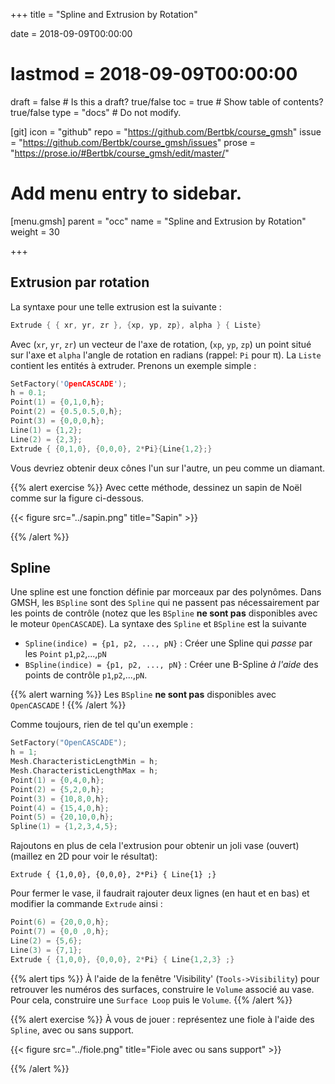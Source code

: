 +++
title = "Spline and Extrusion by Rotation"

date = 2018-09-09T00:00:00
# lastmod = 2018-09-09T00:00:00

draft = false  # Is this a draft? true/false
toc = true  # Show table of contents? true/false
type = "docs"  # Do not modify.

[git]
  icon = "github"
  repo = "https://github.com/Bertbk/course_gmsh"
  issue = "https://github.com/Bertbk/course_gmsh/issues"
  prose = "https://prose.io/#Bertbk/course_gmsh/edit/master/"
  

# Add menu entry to sidebar.
[menu.gmsh]
  parent = "occ"
  name = "Spline and Extrusion by Rotation"
  weight = 30


+++

## Extrusion par rotation

La syntaxe pour une telle extrusion est la suivante :
```cpp
Extrude { { xr, yr, zr }, {xp, yp, zp}, alpha } { Liste}
```
Avec (`xr`, `yr`, `zr`) un vecteur de l'axe de rotation, (`xp`, `yp`, `zp`) un point situé sur l'axe et `alpha` l'angle de rotation en radians (rappel: `Pi` pour π). La `Liste` contient les entités à extruder. Prenons un exemple simple :
```cpp
SetFactory('OpenCASCADE');
h = 0.1;
Point(1) = {0,1,0,h};
Point(2) = {0.5,0.5,0,h};
Point(3) = {0,0,0,h};
Line(1) = {1,2};
Line(2) = {2,3};
Extrude { {0,1,0}, {0,0,0}, 2*Pi}{Line{1,2};}
```
Vous devriez obtenir deux cônes l'un sur l'autre, un peu comme un diamant.


{{% alert exercise %}}
Avec cette méthode, dessinez un sapin de Noël comme sur la figure ci-dessous.

{{< figure src="../sapin.png" title="Sapin" >}}

{{% /alert %}}


## Spline

Une spline est une fonction définie par morceaux par des polynômes. Dans GMSH, les `BSpline` sont des `Spline` qui ne passent pas nécessairement par les points de contrôle (notez que les `BSpline` **ne sont pas** disponibles avec le moteur `OpenCASCADE`). La syntaxe des `Spline` et `BSpline` est la suivante

- `Spline(indice) = {p1, p2, ..., pN}` : Créer une Spline qui *passe* par les `Point` `p1`,`p2`,...,`pN`
- `BSpline(indice) = {p1, p2, ..., pN}` : Créer une B-Spline *à l'aide* des points de contrôle `p1`,`p2`,...,`pN`.

{{% alert warning %}}
Les `BSpline` **ne sont pas** disponibles avec `OpenCASCADE` !
{{% /alert %}}

Comme toujours, rien de tel qu'un exemple :
```cpp
SetFactory("OpenCASCADE");
h = 1;
Mesh.CharacteristicLengthMin = h;
Mesh.CharacteristicLengthMax = h;
Point(1) = {0,4,0,h};
Point(2) = {5,2,0,h};
Point(3) = {10,8,0,h};
Point(4) = {15,4,0,h};
Point(5) = {20,10,0,h};
Spline(1) = {1,2,3,4,5};
```
Rajoutons en plus de cela l'extrusion pour obtenir un joli vase (ouvert) (maillez en 2D pour voir le résultat):
```cppp
Extrude { {1,0,0}, {0,0,0}, 2*Pi} { Line{1} ;}
```
Pour fermer le vase, il faudrait rajouter deux lignes (en haut et en bas) et modifier la commande `Extrude` ainsi :
```cpp
Point(6) = {20,0,0,h};
Point(7) = {0,0 ,0,h};
Line(2) = {5,6};
Line(3) = {7,1};
Extrude { {1,0,0}, {0,0,0}, 2*Pi} { Line{1,2,3} ;}
```

{{% alert tips %}}
À l'aide de la fenêtre 'Visibility' (`Tools->Visibility`) pour retrouver les numéros des surfaces, construire le `Volume` associé au vase. Pour cela, construire une `Surface Loop` puis le `Volume`.
{{% /alert %}}


{{% alert exercise %}}
À vous de jouer : représentez une fiole à l'aide des `Spline`, avec ou sans support.

{{< figure src="../fiole.png" title="Fiole avec ou sans support" >}}

{{% /alert %}}

